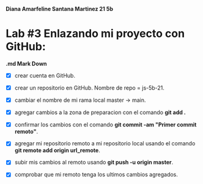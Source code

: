**Diana Amarfeline Santana Martinez 21 5b**
# Lab #3 Enlazando mi proyecto con GitHub:
**.md Mark Down**

*[x] crear cuenta en GitHub.
*[x] crear un repositorio en GitHub. Nombre de repo = js-5b-21.
*[x] cambiar el nombre de mi rama local master -> main.
*[x] agregar cambios a la zona de preparacion con el comando **git add .** 
*[x] confirmar los cambios con el comando **git commit -am "Primer commit remoto"**.
*[x] agregar mi repositorio remoto a mi repositorio local usando el comando **git remote add origin url_remote**.
*[x] subir mis cambios al remoto usando **git push -u origin master**.
*[x] comprobar que mi remoto tenga los ultimos cambios agregados.



